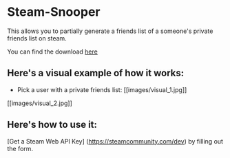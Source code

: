 # Steam-Snooper

This allows you to partially generate a friends list of a someone's private friends list on steam.

You can find the download [here](https://github.com/cisphon/Steam-Snooper/releases)

## Here's a visual example of how it works:

* Pick a user with a private friends list:
[[images/visual_1.jpg]]

[[images/visual_2.jpg]]




## Here's how to use it:
[Get a Steam Web API Key] (https://steamcommunity.com/dev) by filling out the form.
